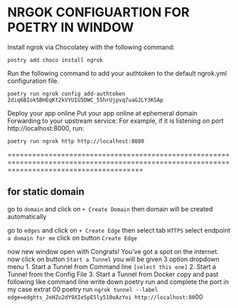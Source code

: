 # NRGOK CONFIGUARTION FOR POETRY IN WINDOW

Install ngrok via Chocolatey with the following command:

`postry add choco install ngrok`

Run the following command to add your authtoken to the default ngrok.yml configuration file.

`poetry run ngrok config add-authtoken 2diq6BIok5BHEqKt2kVYUIU5OWC_55hrUjpvq7uaGJLY3KSAp`

Deploy your app online
Put your app online at ephemeral domain Forwarding to your upstream service. For example, if it is listening on port http://localhost:8000, run:

`poetry run ngrok http http://localhost:8080`

=============================================================================================================================================
## for static domain

go to `domain` and click on `+ Create Domain` then domain will be created automatically

go to `edges` and click on `+ Create Edge` then 
    select tab `HTTPS`
    select endpoint `a domain for me`
    click on button `Create Edge`
    
now new window open with Congrats! You've got a spot on the internet.
    now click on button `Start a Tunnel` 
    you will be given 3 option dropdown menu
      1. Start a Tunnel from Command line `[select this one]`
      2. Start a Tunnel from the Config File
      3. Start a Tunnel from Docker
    copy and past following like command line
    write down poetry run and complete the port in my case extrat 00 
    poetry run `ngrok tunnel --label edge=edghts_2eHZu2dY9XIe5pE5ly510oAzYoi http://localhost:80`00
  
      






